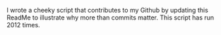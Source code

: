 I wrote a cheeky script that contributes to my Github by updating this ReadMe to illustrate why more than commits matter. This script has run 2012 times.
